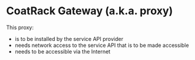 # CoatRack Gateway (a.k.a. proxy)

This proxy:

* is to be installed by the service API provider
* needs network access to the service API that is to be made accessible 
* needs to be accessible via the Internet

